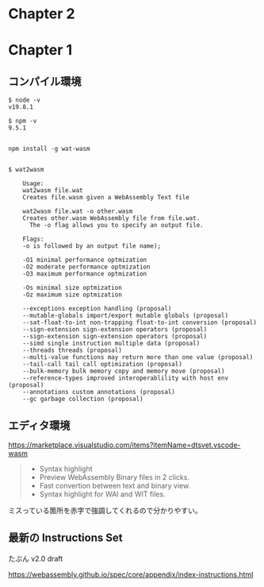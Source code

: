 






# Chapter 2













# Chapter 1

## コンパイル環境

```
$ node -v
v19.8.1

$ npm -v
9.5.1


npm install -g wat-wasm


$ wat2wasm  

    Usage:
    wat2wasm file.wat
    Creates file.wasm given a WebAssembly Text file
  
    wat2wasm file.wat -o other.wasm
    Creates other.wasm WebAssembly file from file.wat.
      The -o flag allows you to specify an output file.
  
    Flags:
    -o is followed by an output file name);

    -O1 minimal performance optmization
    -O2 moderate performance optmization
    -O3 maximum performance optmization

    -Os minimal size optmization
    -Oz maximum size optmization

    --exceptions exception handling (proposal)
    --mutable-globals import/export mutable globals (proposal)
    --sat-float-to-int non-trapping float-to-int conversion (proposal)
    --sign-extension sign-extension operators (proposal)
    --sign-extension sign-extension operators (proposal)
    --simd single instruction multiple data (proposal)
    --threads threads (proposal)
    --multi-value functions may return more than one value (proposal)
    --tail-call tail call optimization (proposal)
    --bulk-memory bulk memory copy and memory move (proposal)
    --reference-types improved interoperablility with host env (proposal)
    --annotations custom annotations (proposal)
    --gc garbage collection (proposal)
```




## エディタ環境

https://marketplace.visualstudio.com/items?itemName=dtsvet.vscode-wasm

> - Syntax highlight
> - Preview WebAssembly Binary files in 2 clicks.
> - Fast convertion between text and binary view.
> - Syntax highlight for WAI and WIT files.

ミスっている箇所を赤字で強調してくれるので分かりやすい。


## 最新の Instructions Set

たぶん v2.0 draft

https://webassembly.github.io/spec/core/appendix/index-instructions.html

